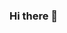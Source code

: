 ### Hi there 👋

<!--
**skyv26/skyv26** is a ✨ _special_ ✨ repository because its `README.md` (this file) appears on your GitHub profile.

Here are some ideas to get you started:

- 🔭 I’m currently working on Web Development Technologies
- 🌱 I’m currently learning JavaScript
- 👯 I’m looking to collaborate on Open Source Project.
- 💬 Ask me about anything.
- 📫 How to reach me: dev.aakashv@gmail.com
- 😄 Pronouns: He/Him
- ⚡ Fun fact: I really like to work on Embedded System Project 
-->
